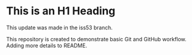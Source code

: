 # This is an H1 Heading
This update was made in the iss53 branch.

This repository is created to demonstrate basic Git and GitHub workflow.
Adding more details to README.
